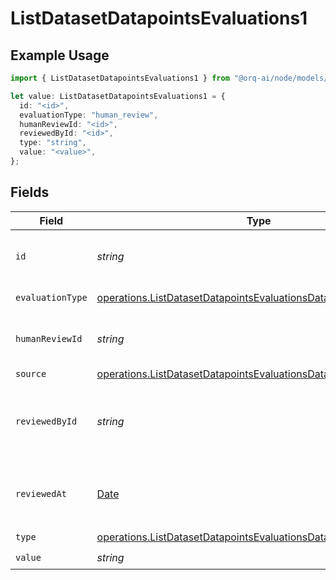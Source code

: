 # ListDatasetDatapointsEvaluations1

## Example Usage

```typescript
import { ListDatasetDatapointsEvaluations1 } from "@orq-ai/node/models/operations";

let value: ListDatasetDatapointsEvaluations1 = {
  id: "<id>",
  evaluationType: "human_review",
  humanReviewId: "<id>",
  reviewedById: "<id>",
  type: "string",
  value: "<value>",
};
```

## Fields

| Field                                                                                                                                                  | Type                                                                                                                                                   | Required                                                                                                                                               | Description                                                                                                                                            |
| ------------------------------------------------------------------------------------------------------------------------------------------------------ | ------------------------------------------------------------------------------------------------------------------------------------------------------ | ------------------------------------------------------------------------------------------------------------------------------------------------------ | ------------------------------------------------------------------------------------------------------------------------------------------------------ |
| `id`                                                                                                                                                   | *string*                                                                                                                                               | :heavy_check_mark:                                                                                                                                     | The unique identifier of the human evaluation                                                                                                          |
| `evaluationType`                                                                                                                                       | [operations.ListDatasetDatapointsEvaluationsDatasetsEvaluationType](../../models/operations/listdatasetdatapointsevaluationsdatasetsevaluationtype.md) | :heavy_check_mark:                                                                                                                                     | The type of evaluation                                                                                                                                 |
| `humanReviewId`                                                                                                                                        | *string*                                                                                                                                               | :heavy_check_mark:                                                                                                                                     | The unique identifier of the human review                                                                                                              |
| `source`                                                                                                                                               | [operations.ListDatasetDatapointsEvaluationsDatasetsSource](../../models/operations/listdatasetdatapointsevaluationsdatasetssource.md)                 | :heavy_minus_sign:                                                                                                                                     | N/A                                                                                                                                                    |
| `reviewedById`                                                                                                                                         | *string*                                                                                                                                               | :heavy_check_mark:                                                                                                                                     | The unique identifier of the user who reviewed the item                                                                                                |
| `reviewedAt`                                                                                                                                           | [Date](https://developer.mozilla.org/en-US/docs/Web/JavaScript/Reference/Global_Objects/Date)                                                          | :heavy_minus_sign:                                                                                                                                     | The date and time the item was reviewed                                                                                                                |
| `type`                                                                                                                                                 | [operations.ListDatasetDatapointsEvaluationsDatasetsResponseType](../../models/operations/listdatasetdatapointsevaluationsdatasetsresponsetype.md)     | :heavy_check_mark:                                                                                                                                     | N/A                                                                                                                                                    |
| `value`                                                                                                                                                | *string*                                                                                                                                               | :heavy_check_mark:                                                                                                                                     | N/A                                                                                                                                                    |